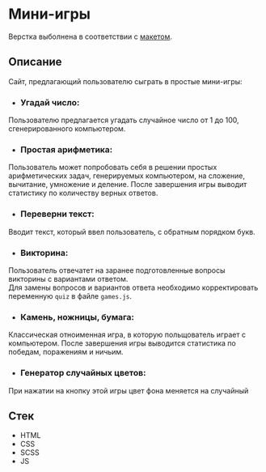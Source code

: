 # Мини-игры

Верстка выболнена в соответствии с <a href="https://www.figma.com/design/zptVYnzwGwyNU5fhGw8Lu5/%D0%A1%D0%B0%D0%B9%D1%82-%D1%81-%D0%BC%D0%B8%D0%BD%D0%B8-%D0%B8%D0%B3%D1%80%D0%B0%D0%BC%D0%B8">макетом</a>.


## Описание

Сайт, предлагающий пользователю сыграть в простые мини-игры:
- ### Угадай число:
Пользователю предлагается угадать случайное число от 1 до 100, сгенерированного компьютером.
-  ### Простая арифметика:
Пользователь может попробовать себя в решении простых арифметических задач, генерируемых компьютером, на сложение, вычитание, умножение и деление. После завершения игры выводит статистику по количеству верных ответов.
-  ### Переверни текст:
Вводит текст, который ввел пользователь, с обратным порядком букв.
-  ### Викторина:
Пользователь отвечатет на заранее подготовленные вопросы викторины с вариантами ответом.<br>
Для замены вопросов и вариантов ответа необходимо корректировать переменную `quiz` в файле `games.js`.
-  ### Камень, ножницы, бумага:
Классическая отноименная игра, в которую польщователь играет с компьютером. После завершения игры выводится статистика по победам, поражениям и ничьим.
- ### Генератор случайных цветов:
При нажатии на кнопку этой игры цвет фона меняется на случайный

## Стек

- HTML
- CSS
- SCSS
- JS

